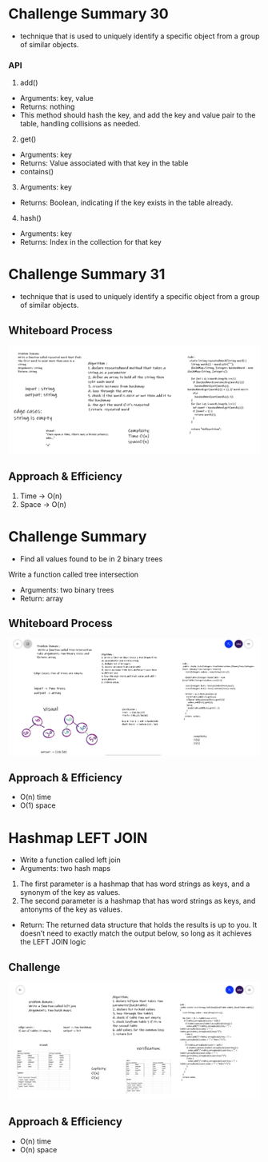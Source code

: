 # Challenge Summary 30
<!-- Description of the challenge -->
- technique that is used to uniquely identify a specific object from a group of similar objects.

### API

1. add()
- Arguments: key, value
- Returns: nothing
- This method should hash the key, and add the key and value pair to the table, handling collisions as needed.

2. get()
- Arguments: key
- Returns: Value associated with that key in the table
- contains()

3. Arguments: key
- Returns: Boolean, indicating if the key exists in the table already.

4.  hash()
- Arguments: key
- Returns: Index in the collection for that key

# Challenge Summary 31
<!-- Description of the challenge -->
- technique that is used to uniquely identify a specific object from a group of similar objects.

## Whiteboard Process
<!-- Embedded whiteboard image -->
![whiteboard](./images/codechallenge31.PNG)


## Approach & Efficiency
<!-- What approach did you take? Why? What is the Big O space/time for this approach? -->
1. Time -> O(n)
2. Space -> O(n)


# Challenge Summary
<!-- Description of the challenge -->
- Find all values found to be in 2 binary trees

Write a function called tree intersection
- Arguments: two binary trees
- Return: array

## Whiteboard Process
![whiteboard](./images/codechallengeTree.PNG)

## Approach & Efficiency
<!-- What approach did you take? Why? What is the Big O space/time for this approach? -->
- O(n) time
- O(1) space



# Hashmap LEFT JOIN
<!-- Short summary or background information -->

- Write a function called left join
- Arguments: two hash maps
1. The first parameter is a hashmap that has word strings as keys, and a synonym of the key as values.
2. The second parameter is a hashmap that has word strings as keys, and antonyms of the key as values.
- Return: The returned data structure that holds the results is up to you. It doesn’t need to exactly match the output below, so long as it achieves the LEFT JOIN logic

## Challenge
<!-- Description of the challenge -->
![whiteboard](./images/codechallengeLeftJoin.PNG)


## Approach & Efficiency
- O(n) time 
- O(n) space
